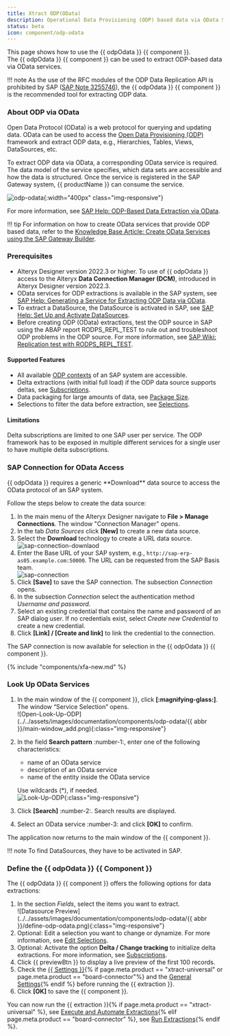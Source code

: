 ```yaml
---
title: Xtract ODP(OData)
description: Operational Data Provisioning (ODP) based data via OData Services
status: beta
icon: component/odp-odata
---
```


This page shows how to use the {{ odpOdata }} {{ component }}.<br>
The {{ odpOdata }} {{ component }} can be used to extract ODP-based data via OData services.

!!! note
	As the use of the RFC modules of the ODP Data Replication API is prohibited by SAP ([SAP Note 3255746](https://me.sap.com/notesLatestChanges/0003255746/E/diff)), the {{ odpOdata }} {{ component }} is the recommended tool for extracting ODP data.

### About ODP via OData


Open Data Protocol (OData) is a web protocol for querying and updating data.
OData can be used to access the [Open Data Provisioning (ODP)](../odp/index.md/#about-odp) framework and extract ODP data, e.g., Hierarchies, Tables, Views, DataSources, etc.


To extract ODP data via OData, a corresponding OData service is required.
The data model of the service specifies, which data sets are accessible and how the data is structured. 
Once the service is registered in the SAP Gateway system, {{ productName }} can consume the service. 


![odp-odata](../../assets/images/documentation/components/odp-odata/odp-odata.png){:width="400px" class="img-responsive"}


For more information, see [SAP Help: ODP-Based Data Extraction via OData](https://help.sap.com/doc/saphelp_nw75/7.5.5/en-US/11/853413cf124dde91925284133c007d/frameset.htm).

!!! tip
	For information on how to create OData services that provide ODP based data, refer to the [Knowledge Base Article: Create OData Services using the SAP Gateway Builder](../../knowledge-base/create-odata-services-using-the-sap-gateway-builder.md).


### Prerequisites

- Alteryx Designer version 2022.3 or higher. To use of {{ odpOdata }} access to the Alteryx **Data Connection Manager (DCM)**, introduced in Alteryx Designer version 2022.3.
- OData services for ODP extractions is available in the SAP system, see [SAP Help: Generating a Service for Extracting ODP Data via OData](https://help.sap.com/doc/saphelp_nw75/7.5.5/en-US/69/b481859ef34bab9cc7d449e6fff7b6/frameset.htm). 
- To extract a DataSource, the DataSource is activated in SAP, see [SAP Help: Set Up and Activate DataSources](https://help.sap.com/docs/SLH_advanced_compliance_reporting_service/7a60944343e543a1ab99e9b2904dab09/e5d447257a95416190d29638a64a5dfa.html).
- Before creating ODP (OData) extractions, test the ODP source in SAP using the ABAP report RODPS_REPL_TEST to rule out and troubleshoot ODP problems in the ODP source. 
For more information, see [SAP Wiki: Replication test with RODPS_REPL_TEST](https://help.sap.com/docs/SUPPORT_CONTENT/bwdabc/3361385256.html).


#### Supported Features
- All available [ODP contexts](../odp/provider-context.md) of an SAP system are accessible.
- Delta extractions (with initial full load) if the ODP data source supports deltas, see [Subscriptions](subscriptions.md).
- Data packaging for large amounts of data, see [Package Size](settings.md/#package-size).
- Selections to filter the data before extraction, see [Selections](selections.md).


#### Limitations

Delta subscriptions are limited to one SAP user per service. 
The ODP framework has to be exposed in multiple different services for a single user to have multiple delta subscriptions.


### SAP Connection for OData Access

<!-- While other Xtract {{ components }} use the **Xtract** technology to connect to SAP, -->{{ odpOdata }} requires a generic **Download** data source to access the OData protocol of an SAP system.
Follow the steps below to create the data source:

1. In the main menu of the Alteryx Designer navigate to **File > Manage Connections**. The window "Connection Manager" opens.
2. In the tab *Data Sources* click **[New]** to create a new data source.
3. Select the **Download** technology to create a URL data source.<br>
![sap-connection-downlaod](../../assets/images/documentation/components/odp-odata/xfa/sap-connection-download.png)
4. Enter the Base URL of your SAP system, e.g., `http://sap-erp-as05.example.com:50000`. 
The URL can be requested from the SAP Basis team. <br>
![sap-connection](../../assets/images/documentation/components/odp-odata/xfa/sap-connection-on-prem.png)
5. Click **[Save]** to save the SAP connection. The subsection *Connection* opens.
6. In the subsection *Connection* select the authentication method *Username and password*.
7. Select an existing credential that contains the name and password of an SAP dialog user. 
If no credentials exist, select *Create new Credential* to create a new credential.
8. Click **[Link] / [Create and link]** to link the credential to the connection. 

The SAP connection is now available for selection in the {{ odpOdata }} {{ component }}.

{% include "components/xfa-new.md" %}

### Look Up OData Services


1. In the main window of the {{ component }}, click **[:magnifying-glass:]**. The window “Service Selection” opens.<br>
![Open-Look-Up-ODP](../../assets/images/documentation/components/odp-odata/{{ abbr }}/main-window_add.png){:class="img-responsive"}	
2. In the field **Search pattern** :number-1:, enter one of the following characteristics:
	- name of an OData service
	- description of an OData service
	- name of the entity inside the OData service
	
	Use wildcards (*), if needed.<br>
	![Look-Up-ODP](../../assets/images/documentation/components/odp-odata/look-up.png){:class="img-responsive"}	
3. Click **[Search]** :number-2:. Search results are displayed.
4. Select an OData service :number-3: and click **[OK]** to confirm.

The application now returns to the main window of the {{ component }}.

!!! note 
	To find DataSources, they have to be activated in SAP.


### Define the {{ odpOdata }} {{ Component }}

The {{ odpOdata }} {{ component }} offers the following options for data extractions:

1. In the section *Fields*, select the items you want to extract.<br>
![Datasource Preview](../../assets/images/documentation/components/odp-odata/{{ abbr }}/define-odp-odata.png){:class="img-responsive"}
2. Optional: Edit a selection you want to change or dynamize. 
For more information, see [Edit Selections](selections.md/#edit-selections).<br>
3. Optional: Activate the option **Delta / Change tracking** to initialize delta extractions. For more information, see [Subscriptions](subscriptions.md).
4. Click {{ previewBtn }} to display a live preview of the first 100 records.
5. Check the [{{ Settings }}](settings.md){% if page.meta.product == "xtract-universal" or page.meta.product == "board-connector"%} and the [General Settings](general-settings.md){% endif %} before running the {{ extraction }}.
6. Click **[OK]** to save the {{ component }}.

You can now run the {{ extraction }}{% if page.meta.product == "xtract-universal" %}, see [Execute and Automate Extractions](../execute-and-automate/index.md){% elif page.meta.product == "board-connector" %}, see [Run Extractions](../run-extractions.md){% endif %}.

